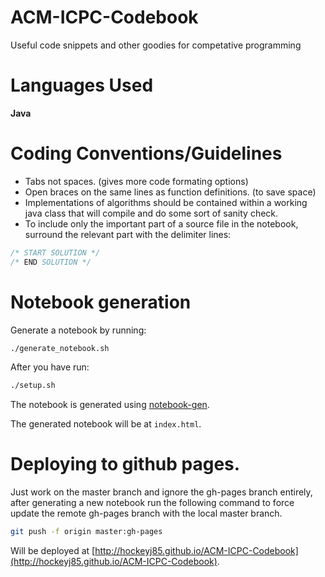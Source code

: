 # ACM-ICPC-Codebook

Useful code snippets and other goodies for competative programming

# Languages Used

**Java**

# Coding Conventions/Guidelines

* Tabs not spaces. (gives more code formating options)
* Open braces on the same lines as function definitions. (to save space)
* Implementations of algorithms should be contained within a working java class that will compile and do some sort of sanity check.
* To include only the important part of a source file in the notebook, surround the relevant part with the delimiter lines:

```java
/* START SOLUTION */
/* END SOLUTION */
```

# Notebook generation

Generate a notebook by running:

```sh
./generate_notebook.sh
```

After you have run:
```sh
./setup.sh
```

The notebook is generated using [notebook-gen](https://github.com/BudgieInWA/notebook-gen).

The generated notebook will be at ```index.html```.

# Deploying to github pages.

Just work on the master branch and ignore the gh-pages branch entirely, after generating a new notebook run the following command to force update the remote gh-pages branch with the local master branch.

```sh
git push -f origin master:gh-pages
```

Will be deployed at [http://hockeyj85.github.io/ACM-ICPC-Codebook](http://hockeyj85.github.io/ACM-ICPC-Codebook).
